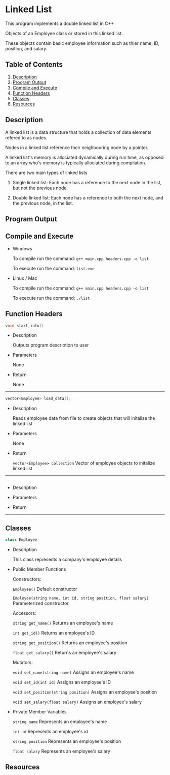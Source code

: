 # Linked List

This program implements a double linked list in C++

Objects of an Employee class or stored in this linked list.

These objects contain basic employee information such as thier name, ID, position, and salary.

## Table of Contents

1. [Description](#desc)
2. [Program Output](#output)
3. [Compile and Execute](#exe)
4. [Function Headers](#func)
5. [Classes](#class)
6. [Resources](#res)

## Description <a name="desc"></a>

A linked list is a data structure that holds a collection of data elements refered to as nodes.

Nodes in a linked list reference their neighbooring node by a pointer.

A linked list's memory is allociated dynamically during run time, as opposed to an array who's memory is typically allociated during compilation.

There are two main types of linked lists

1. Single linked list: Each node has a reference to the next node in the list, but not the previous node.

2. Double linked list: Each node has a reference to both the next node, and the previous node, in the list.

## Program Output <a name="output"></a>

## Compile and Execute <a name="exe"></a>

- Windows

  To compile run the command: `g++ main.cpp headers.cpp -o list`

  To execute run the command: `list.exe`

- Linux / Mac

  To compile run the command: `g++ main.cpp headers.cpp -o list`

  To execute run the command: `./list`


## Function Headers <a name="func"></a>

```cpp
void start_info()
```

- Description

  Outputs program description to user

- Parameters

  None

- Return

  None

---

```cpp
vector<Employee> load_data();
```

- Description

  Reads employee data from file to create objects that will initalize the linked list

- Parameters

  None

- Return

  `vector<Employee> collection` Vector of employee objects to initalize linked list

---

```cpp

```

- Description

- Parameters

- Return

---

## Classes <a name="class"></a>

```cpp
class Employee
```

- Description

  This class represents a company's employee details

- Public Member Functions

  Constructors:

  `Employee()` Default constructor

  `Employee(string name, int id, string position, float salary)` Parameterized constructor

  Accessors:

  `string get_name()` Returns an employee's name

  `int get_id()` Returns an employee's ID

  `string get_position()` Returns an employee's position

  `float get_salary()` Returns an employee's salary

  Mutators:

  `void set_name(string name)` Assigns an employee's name

  `void set_id(int id)` Assigns an employee's ID

  `void set_position(string position)` Assigns an employee's position

  `void set_salary(float salary)` Assigns an employee's salary

- Private Member Variables

  `string name` Represents an employee's name

  `int id` Represents an employee's id

  `string position` Represents an employee's position

  `float salary` Represents an employee's salary

## Resources <a name="res"></a>
